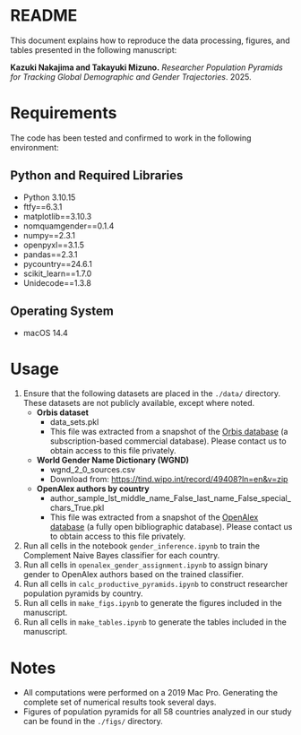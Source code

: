 # README
This document explains how to reproduce the data processing, figures, and tables presented in the following manuscript:

**Kazuki Nakajima and Takayuki Mizuno.** *Researcher Population Pyramids for Tracking Global Demographic and Gender Trajectories*. 2025.

# Requirements

The code has been tested and confirmed to work in the following environment:

## Python and Required Libraries
- Python 3.10.15
- ftfy==6.3.1
- matplotlib==3.10.3
- nomquamgender==0.1.4
- numpy==2.3.1
- openpyxl==3.1.5
- pandas==2.3.1
- pycountry==24.6.1
- scikit_learn==1.7.0
- Unidecode==1.3.8

## Operating System
- macOS 14.4
# Usage
1. Ensure that the following datasets are placed in the `./data/` directory. These datasets are not publicly available, except where noted.
    - **Orbis dataset**
        - data_sets.pkl
        - This file was extracted from a snapshot of the [Orbis database](https://www.moodys.com/web/en/us/capabilities/company-reference-data/orbis.html) (a subscription-based commercial database). Please contact us to obtain access to this file privately.
    - **World Gender Name Dictionary (WGND)**
        - wgnd_2_0_sources.csv
        - Download from: https://tind.wipo.int/record/49408?ln=en&v=zip
    - **OpenAlex authors by country**
        - author_sample_lst_middle_name_False_last_name_False_special_chars_True.pkl
        - This file was extracted from a snapshot of the [OpenAlex database](https://openalex.org/) (a fully open bibliographic database). Please contact us to obtain access to this file privately.
2. Run all cells in the notebook `gender_inference.ipynb` to train the Complement Naive Bayes classifier for each country.
3. Run all cells in `openalex_gender_assignment.ipynb` to assign binary gender to OpenAlex authors based on the trained classifier.
4. Run all cells in `calc_productive_pyramids.ipynb` to construct researcher population pyramids by country.
5. Run all cells in `make_figs.ipynb` to generate the figures included in the manuscript.
6. Run all cells in `make_tables.ipynb` to generate the tables included in the manuscript.

# Notes
- All computations were performed on a 2019 Mac Pro. Generating the complete set of numerical results took several days.
- Figures of population pyramids for all 58 countries analyzed in our study can be found in the `./figs/` directory.

